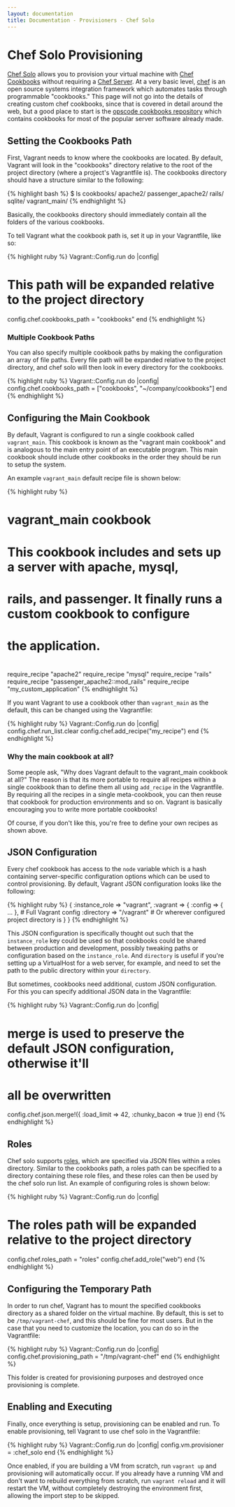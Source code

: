 ```yaml
---
layout: documentation
title: Documentation - Provisioners - Chef Solo
---
```

# Chef Solo Provisioning

[Chef Solo](http://wiki.opscode.com/display/chef/Chef+Solo) allows you to provision your virtual
machine with [Chef Cookbooks](http://wiki.opscode.com/display/chef/Cookbooks) without requiring a
[Chef Server](http://wiki.opscode.com/display/chef/Chef+Server). At a very basic level, [chef](http://www.opscode.com/chef/)
is an open source systems integration framework which automates tasks through programmable "cookbooks."
This page will not go into the details of creating custom chef cookbooks, since that
is covered in detail around the web, but a good place to start is the [opscode cookbooks repository](http://github.com/opscode/cookbooks)
which contains cookbooks for most of the popular server software already made.

## Setting the Cookbooks Path

First, Vagrant needs to know where the cookbooks are located. By default, Vagrant will
look in the "cookbooks" directory relative to the root of the project directory (where
a project's Vagrantfile is). The cookbooks directory should have a structure similar to
the following:

{% highlight bash %}
$ ls cookbooks/
apache2/
passenger_apache2/
rails/
sqlite/
vagrant_main/
{% endhighlight %}

Basically, the cookbooks directory should immediately contain all the folders of the
various cookbooks.

To tell Vagrant what the cookbook path is, set it up in your Vagrantfile, like so:

{% highlight ruby %}
Vagrant::Config.run do |config|
  # This path will be expanded relative to the project directory
  config.chef.cookbooks_path = "cookbooks"
end
{% endhighlight %}

<div class="info">
  <h3>Multiple Cookbook Paths</h3>
  <p>
    You can also specify multiple cookbook paths by making the configuration an
    array of file paths. Every file path will be expanded relative to the project
    directory, and chef solo will then look in every directory for the cookbooks.

{% highlight ruby %}
Vagrant::Config.run do |config|
  config.chef.cookbooks_path = ["cookbooks", "~/company/cookbooks"]
end
{% endhighlight %}
  </p>
</div>

## Configuring the Main Cookbook

By default, Vagrant is configured to run a single cookbook called `vagrant_main`.
This cookbook is known as the "vagrant main cookbook" and is analogous to the
main entry point of an executable program. This main cookbook should include
other cookbooks in the order they should be run to setup the system.

An example `vagrant_main` default recipe file is shown below:

{% highlight ruby %}
# vagrant_main cookbook
# This cookbook includes and sets up a server with apache, mysql,
# rails, and passenger. It finally runs a custom cookbook to configure
# the application.
#
require_recipe "apache2"
require_recipe "mysql"
require_recipe "rails"
require_recipe "passenger_apache2::mod_rails"
require_recipe "my_custom_application"
{% endhighlight %}

If you want Vagrant to use a cookbook other than `vagrant_main` as the default,
this can be changed using the Vagrantfile:

{% highlight ruby %}
Vagrant::Config.run do |config|
  config.chef.run_list.clear
  config.chef.add_recipe("my_recipe")
end
{% endhighlight %}

<div class="info">
  <h3>Why the main cookbook at all?</h3>
  <p>
    Some people ask, "Why does Vagrant default to the vagrant_main cookbook at all?"
    The reason is that its more portable to require all recipes within a single cookbook
    than to define them all using <code>add_recipe</code> in the Vagrantfile. By
    requiring all the recipes in a single meta-cookbook, you can then reuse that cookbook
    for production environments and so on. Vagrant is basically encouraging you
    to write more portable cookbooks!
  </p>
  <p>
    Of course, if you don't like this, you're free to define your own recipes
    as shown above.
  </p>
</div>

## JSON Configuration

Every chef cookbook has access to the `node` variable which is a hash containing
server-specific configuration options which can be used to control provisioning.
By default, Vagrant JSON configuration looks like the following:

{% highlight ruby %}
{
  :instance_role => "vagrant",
  :vagrant => {
    :config => { ... }, # Full Vagrant config
    :directory => "/vagrant" # Or wherever configured project directory is
  }
}
{% endhighlight %}

This JSON configuration is specifically thought out such that the `instance_role`
key could be used so that cookbooks could be shared between production and development,
possibly tweaking paths or configuration based on the `instance_role`. And
`directory` is useful if you're setting up a VirtualHost for a web server,
for example, and need to set the path to the public directory within your
`directory`.

But sometimes, cookbooks need additional, custom JSON configuration. For this
you can specify additional JSON data in the Vagrantfile:

{% highlight ruby %}
Vagrant::Config.run do |config|
  # merge is used to preserve the default JSON configuration, otherwise it'll
  # all be overwritten
  config.chef.json.merge!({
    :load_limit => 42,
    :chunky_bacon => true
  })
end
{% endhighlight %}

## Roles

Chef solo supports [roles](http://wiki.opscode.com/display/chef/Roles), which are specified via
JSON files within a roles directory. Similar to the cookbooks path, a roles path can be specified
to a directory containing these role files, and these roles can then be used by the
chef solo run list. An example of configuring roles is shown below:

{% highlight ruby %}
Vagrant::Config.run do |config|
  # The roles path will be expanded relative to the project directory
  config.chef.roles_path = "roles"
  config.chef.add_role("web")
end
{% endhighlight %}

## Configuring the Temporary Path

In order to run chef, Vagrant has to mount the specified cookbooks directory as a
shared folder on the virtual machine. By default, this is set to be `/tmp/vagrant-chef`,
and this should be fine for most users. But in the case that you need to customize
the location, you can do so in the Vagrantfile:

{% highlight ruby %}
Vagrant::Config.run do |config|
  config.chef.provisioning_path = "/tmp/vagrant-chef"
end
{% endhighlight %}

This folder is created for provisioning purposes and destroyed once provisioning
is complete.

## Enabling and Executing

Finally, once everything is setup, provisioning can be enabled and run. To enable
provisioning, tell Vagrant to use chef solo in the Vagrantfile:

{% highlight ruby %}
Vagrant::Config.run do |config|
  config.vm.provisioner = :chef_solo
end
{% endhighlight %}

Once enabled, if you are building a VM from scratch, run `vagrant up` and provisioning
will automatically occur. If you already have a running VM and don't want to rebuild
everything from scratch, run `vagrant reload` and it will restart the VM, without completely
destroying the environment first, allowing the import step to be skipped.
